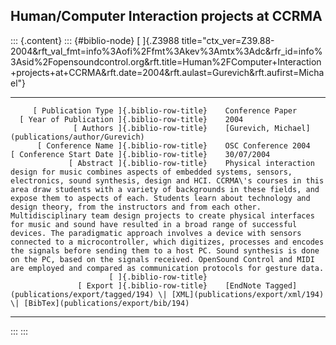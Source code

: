 ## Human/Computer Interaction projects at CCRMA

::: {.content}
::: {#biblio-node}
[ ]{.Z3988
title="ctx_ver=Z39.88-2004&rft_val_fmt=info%3Aofi%2Ffmt%3Akev%3Amtx%3Adc&rfr_id=info%3Asid%2Fopensoundcontrol.org&rft.title=Human%2FComputer+Interaction+projects+at+CCRMA&rft.date=2004&rft.aulast=Gurevich&rft.aufirst=Michael"}

  ---------------------------------------------- -- -----------------------------------------------------------------------------------------------------------------------------------------------------------------------------------------------------------------------------------------------------------------------------------------------------------------------------------------------------------------------------------------------------------------------------------------------------------------------------------------------------------------------------------------------------------------------------------------------------------------------------------------------------------------------------------------------------------------------------------------------------------------------------------------------------------------------------------------------------------------
         [ Publication Type ]{.biblio-row-title}    Conference Paper
      [ Year of Publication ]{.biblio-row-title}    2004
                  [ Authors ]{.biblio-row-title}    [Gurevich, Michael](publications/author/Gurevich)
          [ Conference Name ]{.biblio-row-title}    OSC Conference 2004
    [ Conference Start Date ]{.biblio-row-title}    30/07/2004
                 [ Abstract ]{.biblio-row-title}    Physical interaction design for music combines aspects of embedded systems, sensors, electronics, sound synthesis, design and HCI. CCRMA\'s courses in this area draw students with a variety of backgrounds in these fields, and expose them to aspects of each. Students learn about technology and design theory, from the instructors and from each other. Multidisciplinary team design projects to create physical interfaces for music and sound have resulted in a broad range of successful devices. The paradigmatic approach involves a device with sensors connected to a microcontroller, which digitizes, processes and encodes the signals before sending them to a host PC. Sound synthesis is done on the PC, based on the signals received. OpenSound Control and MIDI are employed and compared as communication protocols for gesture data.
                          [ ]{.biblio-row-title}    
                   [ Export ]{.biblio-row-title}    [EndNote Tagged](publications/export/tagged/194) \| [XML](publications/export/xml/194) \| [BibTex](publications/export/bib/194)
  ---------------------------------------------- -- -----------------------------------------------------------------------------------------------------------------------------------------------------------------------------------------------------------------------------------------------------------------------------------------------------------------------------------------------------------------------------------------------------------------------------------------------------------------------------------------------------------------------------------------------------------------------------------------------------------------------------------------------------------------------------------------------------------------------------------------------------------------------------------------------------------------------------------------------------------------
:::
:::
